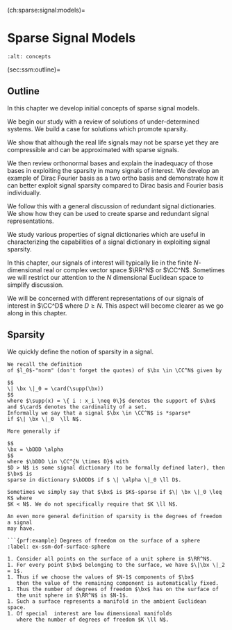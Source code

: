 (ch:sparse:signal:models)=
# Sparse Signal Models

```{image} images/concepts.png
:alt: concepts
```

(sec:ssm:outline)=
## Outline

In this chapter we develop initial concepts of sparse signal models.


We begin our study with a review of solutions of under-determined systems.
We build a case for solutions which promote sparsity. 

We show that although the real life signals may not be sparse yet they
are compressible and can be approximated with sparse signals.

We then review orthonormal bases and explain the inadequacy of those bases
in exploiting the sparsity in many signals of interest. We develop an
example of Dirac Fourier basis as a two ortho basis and demonstrate how
it can better exploit signal sparsity compared to Dirac basis and Fourier
basis individually.

We follow this with a general discussion of redundant signal dictionaries. 
We show how they can be used to create sparse and redundant signal representations.

We study various properties of signal dictionaries which are useful in
characterizing the capabilities of a signal dictionary in exploiting signal sparsity.

In this chapter, our signals of interest will typically lie in
the finite $N$-dimensional real or complex vector space $\RR^N$ or $\CC^N$.
Sometimes we will restrict our attention to the $N$ dimensional Euclidean space to simplify discussion.

We will be concerned with different representations of our signals of interest in
$\CC^D$ where $D \geq N$. This aspect will become clearer as we go along in this chapter.


 
## Sparsity
We quickly define the notion of sparsity in a signal.

```{div}
We recall the definition
of $l_0$-"norm" (don't forget the quotes) of $\bx \in \CC^N$ given by

$$
\| \bx \|_0 = \card(\supp(\bx))
$$
where $\supp(x) = \{ i : x_i \neq 0\}$ denotes the support of $\bx$
and $\card$ denotes the cardinality of a set.
Informally we say that a signal $\bx \in \CC^N$ is *sparse*
if $\| \bx \|_0  \ll N$.

More generally if 

$$
\bx = \bDDD \alpha
$$
where $\bDDD \in \CC^{N \times D}$ with
$D > N$ is some signal dictionary (to be formally defined later), then $\bx$ is 
sparse in dictionary $\bDDD$ if $ \| \alpha \|_0 \ll D$. 

Sometimes we simply say that $\bx$ is $K$-sparse if $\| \bx \|_0 \leq K$ where
$K < N$. We do not specifically require that $K \ll N$.

An even more general definition of sparsity is the degrees of freedom a signal
may have.

```{prf:example} Degrees of freedom on the surface of a sphere
:label: ex-ssm-dof-surface-sphere

1. Consider all points on the surface of a unit sphere in $\RR^N$.
1. For every point $\bx$ belonging to the surface, we have $\|\bx \|_2 = 1$.
1. Thus if we choose the values of $N-1$ components of $\bx$ 
   then the value of the remaining component is automatically fixed.
1. Thus the number of degrees of freedom $\bx$ has on the surface of 
   the unit sphere in $\RR^N$ is $N-1$.
1. Such a surface represents a manifold in the ambient Euclidean space. 
1. Of special  interest are low dimensional manifolds 
   where the number of degrees of freedom $K \ll N$.
```


